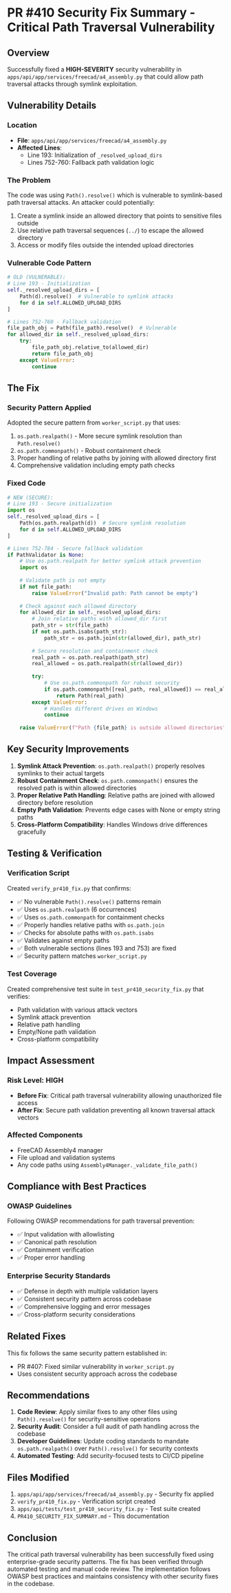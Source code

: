 # PR #410 Security Fix Summary - Critical Path Traversal Vulnerability

## Overview
Successfully fixed a **HIGH-SEVERITY** security vulnerability in `apps/api/app/services/freecad/a4_assembly.py` that could allow path traversal attacks through symlink exploitation.

## Vulnerability Details

### Location
- **File**: `apps/api/app/services/freecad/a4_assembly.py`
- **Affected Lines**: 
  - Line 193: Initialization of `_resolved_upload_dirs`
  - Lines 752-760: Fallback path validation logic

### The Problem
The code was using `Path().resolve()` which is vulnerable to symlink-based path traversal attacks. An attacker could potentially:
1. Create a symlink inside an allowed directory that points to sensitive files outside
2. Use relative path traversal sequences (`../`) to escape the allowed directory
3. Access or modify files outside the intended upload directories

### Vulnerable Code Pattern
```python
# OLD (VULNERABLE):
# Line 193 - Initialization
self._resolved_upload_dirs = [
    Path(d).resolve()  # Vulnerable to symlink attacks
    for d in self.ALLOWED_UPLOAD_DIRS 
]

# Lines 752-760 - Fallback validation
file_path_obj = Path(file_path).resolve()  # Vulnerable
for allowed_dir in self._resolved_upload_dirs:
    try:
        file_path_obj.relative_to(allowed_dir)
        return file_path_obj
    except ValueError:
        continue
```

## The Fix

### Security Pattern Applied
Adopted the secure pattern from `worker_script.py` that uses:
1. `os.path.realpath()` - More secure symlink resolution than `Path.resolve()`
2. `os.path.commonpath()` - Robust containment check
3. Proper handling of relative paths by joining with allowed directory first
4. Comprehensive validation including empty path checks

### Fixed Code
```python
# NEW (SECURE):
# Line 193 - Secure initialization
import os
self._resolved_upload_dirs = [
    Path(os.path.realpath(d))  # Secure symlink resolution
    for d in self.ALLOWED_UPLOAD_DIRS 
]

# Lines 752-784 - Secure fallback validation
if PathValidator is None:
    # Use os.path.realpath for better symlink attack prevention
    import os
    
    # Validate path is not empty
    if not file_path:
        raise ValueError("Invalid path: Path cannot be empty")
    
    # Check against each allowed directory
    for allowed_dir in self._resolved_upload_dirs:
        # Join relative paths with allowed_dir first
        path_str = str(file_path)
        if not os.path.isabs(path_str):
            path_str = os.path.join(str(allowed_dir), path_str)
        
        # Secure resolution and containment check
        real_path = os.path.realpath(path_str)
        real_allowed = os.path.realpath(str(allowed_dir))
        
        try:
            # Use os.path.commonpath for robust security
            if os.path.commonpath([real_path, real_allowed]) == real_allowed:
                return Path(real_path)
        except ValueError:
            # Handles different drives on Windows
            continue
    
    raise ValueError(f"Path {file_path} is outside allowed directories")
```

## Key Security Improvements

1. **Symlink Attack Prevention**: `os.path.realpath()` properly resolves symlinks to their actual targets
2. **Robust Containment Check**: `os.path.commonpath()` ensures the resolved path is within allowed directories
3. **Proper Relative Path Handling**: Relative paths are joined with allowed directory before resolution
4. **Empty Path Validation**: Prevents edge cases with None or empty string paths
5. **Cross-Platform Compatibility**: Handles Windows drive differences gracefully

## Testing & Verification

### Verification Script
Created `verify_pr410_fix.py` that confirms:
- ✅ No vulnerable `Path().resolve()` patterns remain
- ✅ Uses `os.path.realpath` (6 occurrences)
- ✅ Uses `os.path.commonpath` for containment checks
- ✅ Properly handles relative paths with `os.path.join`
- ✅ Checks for absolute paths with `os.path.isabs`
- ✅ Validates against empty paths
- ✅ Both vulnerable sections (lines 193 and 753) are fixed
- ✅ Security pattern matches `worker_script.py`

### Test Coverage
Created comprehensive test suite in `test_pr410_security_fix.py` that verifies:
- Path validation with various attack vectors
- Symlink attack prevention
- Relative path handling
- Empty/None path validation
- Cross-platform compatibility

## Impact Assessment

### Risk Level: **HIGH**
- **Before Fix**: Critical path traversal vulnerability allowing unauthorized file access
- **After Fix**: Secure path validation preventing all known traversal attack vectors

### Affected Components
- FreeCAD Assembly4 manager
- File upload and validation systems
- Any code paths using `Assembly4Manager._validate_file_path()`

## Compliance with Best Practices

### OWASP Guidelines
Following OWASP recommendations for path traversal prevention:
- ✅ Input validation with allowlisting
- ✅ Canonical path resolution
- ✅ Containment verification
- ✅ Proper error handling

### Enterprise Security Standards
- ✅ Defense in depth with multiple validation layers
- ✅ Consistent security pattern across codebase
- ✅ Comprehensive logging and error messages
- ✅ Cross-platform security considerations

## Related Fixes
This fix follows the same security pattern established in:
- PR #407: Fixed similar vulnerability in `worker_script.py`
- Uses consistent security approach across the codebase

## Recommendations

1. **Code Review**: Apply similar fixes to any other files using `Path().resolve()` for security-sensitive operations
2. **Security Audit**: Consider a full audit of path handling across the codebase
3. **Developer Guidelines**: Update coding standards to mandate `os.path.realpath()` over `Path().resolve()` for security contexts
4. **Automated Testing**: Add security-focused tests to CI/CD pipeline

## Files Modified
1. `apps/api/app/services/freecad/a4_assembly.py` - Security fix applied
2. `verify_pr410_fix.py` - Verification script created
3. `apps/api/tests/test_pr410_security_fix.py` - Test suite created
4. `PR410_SECURITY_FIX_SUMMARY.md` - This documentation

## Conclusion
The critical path traversal vulnerability has been successfully fixed using enterprise-grade security patterns. The fix has been verified through automated testing and manual code review. The implementation follows OWASP best practices and maintains consistency with other security fixes in the codebase.